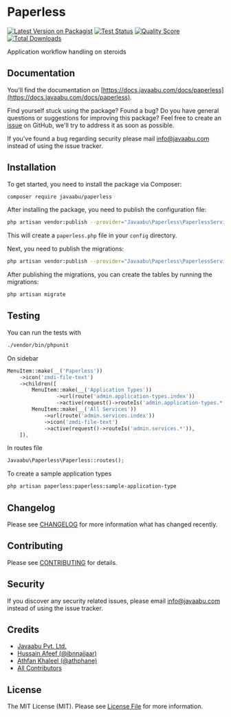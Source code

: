 # Paperless

[![Latest Version on Packagist](https://img.shields.io/packagist/v/javaabu/paperless.svg?style=flat-square)](https://packagist.org/packages/javaabu/paperless)
[![Test Status](../../actions/workflows/run-tests.yml/badge.svg)](../../actions/workflows/run-tests.yml)
[![Quality Score](https://img.shields.io/scrutinizer/g/javaabu/paperless.svg?style=flat-square)](https://scrutinizer-ci.com/g/javaabu/paperless)
[![Total Downloads](https://img.shields.io/packagist/dt/javaabu/paperless.svg?style=flat-square)](https://packagist.org/packages/javaabu/paperless)

Application workflow handling on steroids

## Documentation

You'll find the documentation on [https://docs.javaabu.com/docs/paperless](https://docs.javaabu.com/docs/paperless).

Find yourself stuck using the package? Found a bug? Do you have general questions or suggestions for improving this package? Feel free to create an [issue](../../issues) on GitHub, we'll try to address it as soon as possible.

If you've found a bug regarding security please mail [info@javaabu.com](mailto:info@javaabu.com) instead of using the issue tracker.

## Installation
To get started, you need to install the package via Composer:

```bash
composer require javaabu/paperless
```

After installing the package, you need to publish the configuration file:

```bash
php artisan vendor:publish --provider="Javaabu\Paperless\PaperlessServiceProvider" --tag="paperless-config"
```

This will create a `paperless.php` file in your `config` directory.

Next, you need to publish the migrations:

```bash
php artisan vendor:publish --provider="Javaabu\Paperless\PaperlessServiceProvider" --tag="paperless-migrations"
```

After publishing the migrations, you can create the tables by running the migrations:

```bash
php artisan migrate
```


## Testing

You can run the tests with

``` bash
./vendor/bin/phpunit
```

On sidebar
```php
MenuItem::make(__('Paperless'))
    ->icon('zmdi-file-text')
    ->children([
        MenuItem::make(__('Application Types'))
                ->url(route('admin.application-types.index'))
                ->active(request()->routeIs('admin.application-types.*')),
        MenuItem::make(__('All Services'))
            ->url(route('admin.services.index'))
            ->icon('zmdi-file-text')
            ->active(request()->routeIs('admin.services.*')),
    ]),
```

In routes file
```php
Javaabu\Paperless\Paperless::routes();
```

To create a sample application types
```bash
php artisan paperless:paperless:sample-application-type
```

## Changelog

Please see [CHANGELOG](CHANGELOG.md) for more information what has changed recently.

## Contributing

Please see [CONTRIBUTING](CONTRIBUTING.md) for details.

## Security

If you discover any security related issues, please email [info@javaabu.com](mailto:info@javaabu.com) instead of using the issue tracker.

## Credits

- [Javaabu Pvt. Ltd.](https://github.com/javaabu)
- [Hussain Afeef (@ibnnajjaar)](https://abunooh.com)
- [Athfan Khaleel (@athphane)](https://athfan.com)
- [All Contributors](../../contributors)

## License

The MIT License (MIT). Please see [License File](LICENSE.md) for more information.
